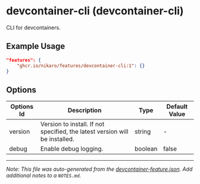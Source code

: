 
# devcontainer-cli (devcontainer-cli)

CLI for devcontainers.

## Example Usage

```json
"features": {
    "ghcr.io/nikaro/features/devcontainer-cli:1": {}
}
```

## Options

| Options Id | Description | Type | Default Value |
|-----|-----|-----|-----|
| version | Version to install. If not specified, the latest version will be installed. | string | - |
| debug | Enable debug logging. | boolean | false |



---

_Note: This file was auto-generated from the [devcontainer-feature.json](https://github.com/nikaro/features/blob/main/src/devcontainer-cli/devcontainer-feature.json).  Add additional notes to a `NOTES.md`._
